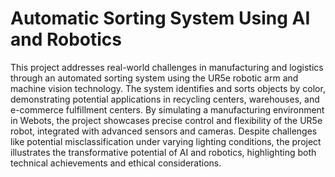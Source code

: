# Automatic Sorting System Using AI and Robotics

This project addresses real-world challenges in manufacturing and logistics through an automated 
sorting system using the UR5e robotic arm and machine vision technology. The system identifies 
and sorts objects by color, demonstrating potential applications in recycling centers, warehouses, 
and e-commerce fulfillment centers. By simulating a manufacturing environment in Webots, the project 
showcases precise control and flexibility of the UR5e robot, integrated with advanced sensors and 
cameras. Despite challenges like potential misclassification under varying lighting conditions, 
the project illustrates the transformative potential of AI and robotics, highlighting both technical 
achievements and ethical considerations.

